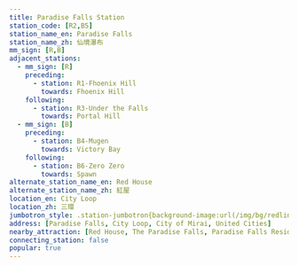 ```yaml
---
title: Paradise Falls Station
station_code: [R2,B5]
station_name_en: Paradise Falls
station_name_zh: 仙境瀑布
mm_sign: [R,B]
adjacent_stations:
  - mm_sign: [R]
    preceding:
      - station: R1-Fhoenix Hill
        towards: Fhoenix Hill
    following:
      - station: R3-Under the Falls
        towards: Portal Hill
  - mm_sign: [B]
    preceding:
      - station: B4-Mugen
        towards: Victory Bay
    following:
      - station: B6-Zero Zero
        towards: Spawn
alternate_station_name_en: Red House
alternate_station_name_zh: 紅屋
location_en: City Loop
location_zh: 三環
jumbotron_style: .station-jumbotron{background-image:url(/img/bg/redline.png),url(/img/bg/blueline.png);background-repeat:no-repeat;background-size:100% 10px;background-position:0 115px,0 145px}
address: [Paradise Falls, City Loop, City of Mirai, United Cities]
nearby_attraction: [Red House, The Paradise Falls, Paradise Falls Residences, Up House, Central Market, Uptown Stable]
connecting_station: false
popular: true
---
```


